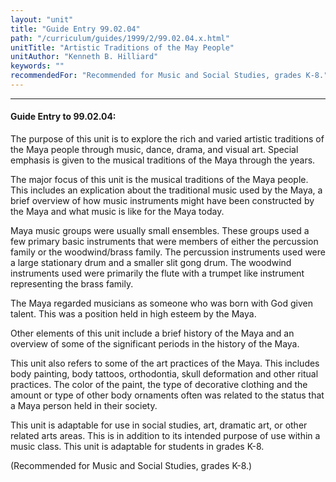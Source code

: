 ```yaml
---
layout: "unit"
title: "Guide Entry 99.02.04"
path: "/curriculum/guides/1999/2/99.02.04.x.html"
unitTitle: "Artistic Traditions of the May People"
unitAuthor: "Kenneth B. Hilliard"
keywords: ""
recommendedFor: "Recommended for Music and Social Studies, grades K-8."
---
```

<body>
<hr/>
<h4>
Guide Entry to 99.02.04:
</h4>
The purpose of this unit is to explore the rich and varied artistic traditions of the Maya people through music, dance, drama, and visual art.  Special emphasis is given to the musical traditions of the Maya through the years.
<p>
The major focus of this unit is the musical traditions of the Maya people.  This includes an explication about the traditional music used by the Maya, a brief overview of how music instruments might have been constructed by the Maya and what music is like for the Maya today.
</p>
<p>
Maya music groups were usually small ensembles.  These groups used a few primary basic instruments that were members of either the percussion family or the woodwind/brass family.  The percussion instruments used were a large stationary drum and a smaller slit gong drum.  The woodwind instruments used were primarily the flute with a trumpet like instrument representing the brass family.
</p>
<p>
The Maya regarded musicians as someone who was born with God given talent.  This was a position held in high esteem by the Maya.
</p>
<p>
Other elements of this unit include a brief history of the Maya and an overview of some of the significant periods in the history of the Maya.
</p>
<p>
This unit also refers to some of the art practices of the Maya.  This includes body painting, body tattoos, orthodontia, skull deformation and other ritual practices.  The color of the paint, the type of decorative clothing and the amount or type of other body ornaments often was related to the status that a Maya person held in their society.
</p>
<p>
This unit is adaptable for use in social studies, art, dramatic art, or other related arts areas.  This is in addition to its intended purpose of use within a music class.  This unit is adaptable for students in grades K-8.
</p>
<p>
(Recommended for Music and Social Studies, grades K-8.)
</p>
</body>